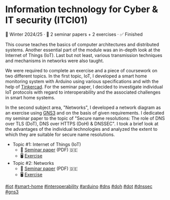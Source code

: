 # Information technology for Cyber & IT security (ITCI01)

📆 Winter 2024/25 &middot; 🧠 2 seminar papers + 2 exercises &middot; ✅ Finished

This course teaches the basics of computer architectures and distributed systems.
Another essential part of the module was an in-depth look at the Internet of Things
(IoT). Last but not least, various transmission techniques and mechanisms in networks
were also taught.

We were required to complete an exercise and a piece of coursework on two different
topics. In the first topic, IoT, I developed a smart home monitoring system with
Arduino using various specifications and with the help of [Tinkercad]. For the
seminar paper, I decided to investigate individual IoT protocols with regard to
interoperability and the associated challenges in smart home systems.

In the second subject area, "Networks", I developed a network diagram as an exercise
using [GNS3] and on the basis of given requirements. I dedicated my seminar paper to
the topic of "Secure name resolutions: The role of DNS over TLS (DoT), DNS over HTTPS
(DoH) & DNSSEC". I took a brief look at the advantages of the individual technologies
and analyzed the extent to which they are suitable for secure name resolutions.

* Topic #1: Internet of Things (IoT)
  - 📝 [Seminar paper](Studienarbeit_1.pdf) (PDF) 🇩🇪
  - 🖥️ [Exercise](Uebung_1/README.md)
* Topic #2: Networks
  - 📝 [Seminar paper](Studienarbeit_2.pdf) (PDF) 🇩🇪
  - 🖥️ [Exercise](Uebung_2/README.md)

[#iot][1] [#smart-home][2] [#interoperability][3] [#arduino][4]
[#dns][5] [#doh][6] [#dot][7] [#dnssec][7] [#gns3][9]

[Tinkercad]: https://www.tinkercad.com/
[GNS3]: https://www.gns3.com/
[1]: https://github.com/topics/iot
[2]: https://github.com/topics/smart-home
[3]: https://github.com/topics/interoperability
[4]: https://github.com/topics/arduino
[5]: https://github.com/topics/dns
[6]: https://github.com/topics/doh
[7]: https://github.com/topics/dot
[8]: https://github.com/topics/dnssec
[9]: https://github.com/topics/gns3
